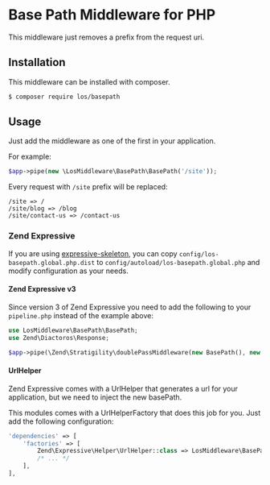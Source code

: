 # Base Path Middleware for PHP

This middleware just removes a prefix from the request uri. 

## Installation

This middleware can be installed with composer.

```bash
$ composer require los/basepath
```

## Usage

Just add the middleware as one of the first in your application.

For example:
```php
$app->pipe(new \LosMiddleware\BasePath\BasePath('/site'));
```

Every request with `/site` prefix will be replaced:
```
/site => /
/site/blog => /blog
/site/contact-us => /contact-us
```

### Zend Expressive

If you are using [expressive-skeleton](https://github.com/zendframework/zend-expressive-skeleton), you can copy `config/los-basepath.global.php.dist` to `config/autoload/los-basepath.global.php` and modify configuration as your needs.

#### Zend Expressive v3

Since version 3 of Zend Expressive you need to add the following to your `pipeline.php` instead of the example above:

```php
use LosMiddleware\BasePath\BasePath;
use Zend\Diactoros\Response;

$app->pipe(\Zend\Stratigility\doublePassMiddleware(new BasePath(), new Response()));
```

#### UrlHelper

Zend Expressive comes with a UrlHelper that generates a url for your application, but we need to inject the new basePath.

This modules comes with a UrlHelperFactory that does this job for you. Just add the following configuration:
```php
'dependencies' => [
    'factories' => [
        Zend\Expressive\Helper\UrlHelper::class => LosMiddleware\BasePath\UrlHelperFactory::class,
        /* ... */
    ],
],
``` 
